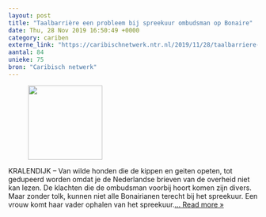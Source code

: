 ```yaml
---
layout: post
title: "Taalbarrière een probleem bij spreekuur ombudsman op Bonaire"
date: Thu, 28 Nov 2019 16:50:49 +0000
category: cariben
externe_link: "https://caribischnetwerk.ntr.nl/2019/11/28/taalbarriere-een-probleem-bij-spreekuur-ombudsman-op-bonaire/"
aantal: 84
unieke: 75
bron: "Caribisch netwerk"
---
```


<figure><img width="150" height="150" src="https://caribischnetwerk.ntr.nl/files/2019/11/Still-3-1-150x150.jpg" class="attachment-thumbnail size-thumbnail wp-post-image" alt="" srcset="https://caribischnetwerk.ntr.nl/files/2019/11/Still-3-1-150x150.jpg 150w, https://caribischnetwerk.ntr.nl/files/2019/11/Still-3-1-125x125.jpg 125w" sizes="(max-width: 150px) 100vw, 150px" /></figure>KRALENDIJK – Van wilde honden die de kippen en geiten opeten, tot gedupeerd worden omdat je de Nederlandse brieven van de overheid niet kan lezen. De klachten die de ombudsman voorbij hoort komen zijn divers. Maar zonder tolk, kunnen niet alle Bonairianen terecht bij het spreekuur. Een vrouw komt haar vader ophalen van het spreekuur.<a class="excerpt-read-more" href="https://caribischnetwerk.ntr.nl/2019/11/28/taalbarriere-een-probleem-bij-spreekuur-ombudsman-op-bonaire/" title="ReadTaalbarrière een probleem bij spreekuur ombudsman op Bonaire">... Read more &#187;</a>

